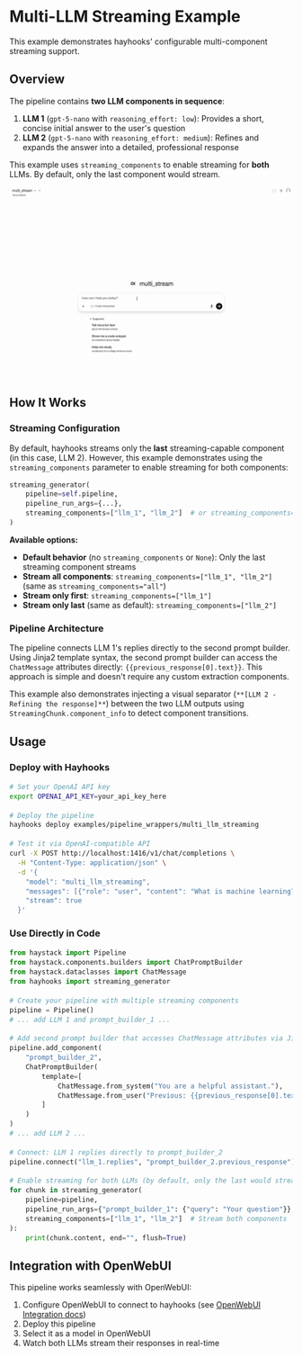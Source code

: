 # Multi-LLM Streaming Example

This example demonstrates hayhooks' configurable multi-component streaming support.

## Overview

The pipeline contains **two LLM components in sequence**:

1. **LLM 1** (`gpt-5-nano` with `reasoning_effort: low`): Provides a short, concise initial answer to the user's question
2. **LLM 2** (`gpt-5-nano` with `reasoning_effort: medium`): Refines and expands the answer into a detailed, professional response

This example uses `streaming_components` to enable streaming for **both** LLMs. By default, only the last component would stream.

![Multi-LLM Streaming Example](./multi_stream.gif)

## How It Works

### Streaming Configuration

By default, hayhooks streams only the **last** streaming-capable component (in this case, LLM 2). However, this example demonstrates using the `streaming_components` parameter to enable streaming for both components:

```python
streaming_generator(
    pipeline=self.pipeline,
    pipeline_run_args={...},
    streaming_components=["llm_1", "llm_2"]  # or streaming_components="all"
)
```

**Available options:**

- **Default behavior** (no `streaming_components` or `None`): Only the last streaming component streams
- **Stream all components**: `streaming_components=["llm_1", "llm_2"]` (same as `streaming_components="all"`)
- **Stream only first**: `streaming_components=["llm_1"]`
- **Stream only last** (same as default): `streaming_components=["llm_2"]`

### Pipeline Architecture

The pipeline connects LLM 1's replies directly to the second prompt builder. Using Jinja2 template syntax, the second prompt builder can access the `ChatMessage` attributes directly: `{{previous_response[0].text}}`. This approach is simple and doesn't require any custom extraction components.

This example also demonstrates injecting a visual separator (`**[LLM 2 - Refining the response]**`) between the two LLM outputs using `StreamingChunk.component_info` to detect component transitions.

## Usage

### Deploy with Hayhooks

```bash
# Set your OpenAI API key
export OPENAI_API_KEY=your_api_key_here

# Deploy the pipeline
hayhooks deploy examples/pipeline_wrappers/multi_llm_streaming

# Test it via OpenAI-compatible API
curl -X POST http://localhost:1416/v1/chat/completions \
  -H "Content-Type: application/json" \
  -d '{
    "model": "multi_llm_streaming",
    "messages": [{"role": "user", "content": "What is machine learning?"}],
    "stream": true
  }'
```

### Use Directly in Code

```python
from haystack import Pipeline
from haystack.components.builders import ChatPromptBuilder
from haystack.dataclasses import ChatMessage
from hayhooks import streaming_generator

# Create your pipeline with multiple streaming components
pipeline = Pipeline()
# ... add LLM 1 and prompt_builder_1 ...

# Add second prompt builder that accesses ChatMessage attributes via Jinja2
pipeline.add_component(
    "prompt_builder_2",
    ChatPromptBuilder(
        template=[
            ChatMessage.from_system("You are a helpful assistant."),
            ChatMessage.from_user("Previous: {{previous_response[0].text}}\n\nRefine this.")
        ]
    )
)
# ... add LLM 2 ...

# Connect: LLM 1 replies directly to prompt_builder_2
pipeline.connect("llm_1.replies", "prompt_builder_2.previous_response")

# Enable streaming for both LLMs (by default, only the last would stream)
for chunk in streaming_generator(
    pipeline=pipeline,
    pipeline_run_args={"prompt_builder_1": {"query": "Your question"}},
    streaming_components=["llm_1", "llm_2"]  # Stream both components
):
    print(chunk.content, end="", flush=True)
```

## Integration with OpenWebUI

This pipeline works seamlessly with OpenWebUI:

1. Configure OpenWebUI to connect to hayhooks (see [OpenWebUI Integration docs](https://deepset-ai.github.io/hayhooks/features/openwebui-integration))
2. Deploy this pipeline
3. Select it as a model in OpenWebUI
4. Watch both LLMs stream their responses in real-time
